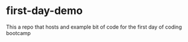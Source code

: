 # first-day-demo
This a repo that hosts and example bit of code for the first day of coding bootcamp

